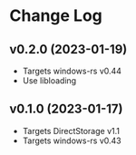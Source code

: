 # Change Log

## v0.2.0 (2023-01-19)

- Targets windows-rs v0.44
- Use libloading

## v0.1.0 (2023-01-17)

- Targets DirectStorage v1.1
- Targets windows-rs v0.43
